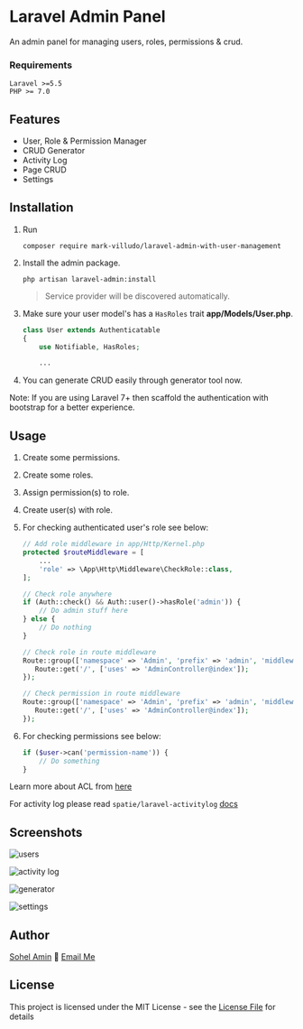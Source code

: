 # Laravel Admin Panel
An admin panel for managing users, roles, permissions & crud.

### Requirements
    Laravel >=5.5
    PHP >= 7.0

## Features
- User, Role & Permission Manager
- CRUD Generator
- Activity Log
- Page CRUD
- Settings

## Installation

1. Run
    ```
    composer require mark-villudo/laravel-admin-with-user-management
    ```

2. Install the admin package.
    ```
    php artisan laravel-admin:install
    ```
    > Service provider will be discovered automatically.
3. Make sure your user model's has a ```HasRoles``` trait **app/Models/User.php**.
    ```php
    class User extends Authenticatable
    {
        use Notifiable, HasRoles;

        ...
    ```

4. You can generate CRUD easily through generator tool now.

Note: If you are using Laravel 7+ then scaffold the authentication with bootstrap for a better experience.


## Usage

1. Create some permissions.

2. Create some roles.

3. Assign permission(s) to role.

4. Create user(s) with role.

5. For checking authenticated user's role see below:
    ```php
    // Add role middleware in app/Http/Kernel.php
    protected $routeMiddleware = [
        ...
        'role' => \App\Http\Middleware\CheckRole::class,
    ];
    ```

    ```php
    // Check role anywhere
    if (Auth::check() && Auth::user()->hasRole('admin')) {
        // Do admin stuff here
    } else {
        // Do nothing
    }

    // Check role in route middleware
    Route::group(['namespace' => 'Admin', 'prefix' => 'admin', 'middleware' => ['auth', 'role:admin']], function () {
       Route::get('/', ['uses' => 'AdminController@index']);
    });

    // Check permission in route middleware
    Route::group(['namespace' => 'Admin', 'prefix' => 'admin', 'middleware' => ['auth', 'can:write_user']], function () {
       Route::get('/', ['uses' => 'AdminController@index']);
    });
    ```

6. For checking permissions see below:

    ```php
    if ($user->can('permission-name')) {
        // Do something
    }
    ```

Learn more about ACL from [here](https://laravel.com/docs/master/authorization)

For activity log please read `spatie/laravel-activitylog` [docs](https://docs.spatie.be/laravel-activitylog/v2/introduction)

## Screenshots

![users](https://user-images.githubusercontent.com/1708683/43477093-1ac08d42-951c-11e8-8217-00aedc19b28d.png)

![activity log](https://user-images.githubusercontent.com/1708683/43477154-426d849e-951c-11e8-8682-ac1950114a5a.png)

![generator](https://user-images.githubusercontent.com/1708683/43477174-5381d15e-951c-11e8-9f86-2e45acd38f08.png)

![settings](https://user-images.githubusercontent.com/1708683/43679408-67b724d0-9846-11e8-8eb0-49e04c449ee3.png)

## Author

[Sohel Amin](http://www.sohelamin.com) :email: [Email Me](mailto:sohelamincse@gmail.com)

## License

This project is licensed under the MIT License - see the [License File](LICENSE) for details
